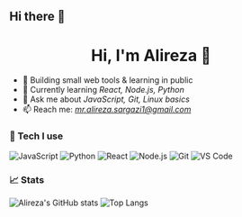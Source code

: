 ## Hi there 👋

<h1 align="center">Hi, I'm Alireza 👋</h1>

- 🔭 Building small web tools & learning in public  
- 🌱 Currently learning *React, Node.js, Python*  
- 💬 Ask me about *JavaScript, Git, Linux basics*  
- 📫 Reach me: *mr.alireza.sargazi1@gmail.com*

### 🔧 Tech I use
![JavaScript](https://img.shields.io/badge/-JavaScript-000?logo=javascript)
![Python](https://img.shields.io/badge/-Python-000?logo=python)
![React](https://img.shields.io/badge/-React-000?logo=react)
![Node.js](https://img.shields.io/badge/-Node.js-000?logo=nodedotjs)
![Git](https://img.shields.io/badge/-Git-000?logo=git)
![VS Code](https://img.shields.io/badge/-VS%20Code-000?logo=visualstudiocode)

### 📈 Stats
![Alireza's GitHub stats](https://github-readme-stats.vercel.app/api?username=alisargazi30&show_icons=true)
![Top Langs](https://github-readme-stats.vercel.app/api/top-langs/?username=alisargazi30&layout=compact)

<!--
**alisargazi30/alisargazi30** is a ✨ _special_ ✨ repository because its `README.md` (this file) appears on your GitHub profile.

Here are some ideas to get you started:

- 🔭 I’m currently working on ...
- 🌱 I’m currently learning ...
- 👯 I’m looking to collaborate on ...
- 🤔 I’m looking for help with ...
- 💬 Ask me about ...
- 📫 How to reach me: ...
- 😄 Pronouns: ...
- ⚡ Fun fact: ...
-->
